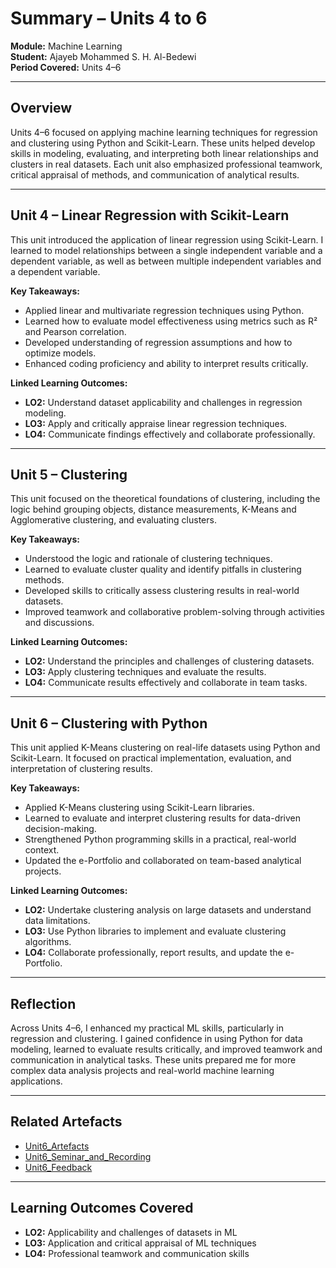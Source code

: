 # Summary – Units 4 to 6  
**Module:** Machine Learning  
**Student:** Ajayeb Mohammed S. H. Al-Bedewi  
**Period Covered:** Units 4–6  

---

## Overview
Units 4–6 focused on applying machine learning techniques for regression and clustering using Python and Scikit-Learn. These units helped develop skills in modeling, evaluating, and interpreting both linear relationships and clusters in real datasets. Each unit also emphasized professional teamwork, critical appraisal of methods, and communication of analytical results.

---

## Unit 4 – Linear Regression with Scikit-Learn
This unit introduced the application of linear regression using Scikit-Learn. I learned to model relationships between a single independent variable and a dependent variable, as well as between multiple independent variables and a dependent variable.

**Key Takeaways:**
- Applied linear and multivariate regression techniques using Python.
- Learned how to evaluate model effectiveness using metrics such as R² and Pearson correlation.
- Developed understanding of regression assumptions and how to optimize models.
- Enhanced coding proficiency and ability to interpret results critically.

**Linked Learning Outcomes:**
- **LO2:** Understand dataset applicability and challenges in regression modeling.
- **LO3:** Apply and critically appraise linear regression techniques.
- **LO4:** Communicate findings effectively and collaborate professionally.

---

## Unit 5 – Clustering
This unit focused on the theoretical foundations of clustering, including the logic behind grouping objects, distance measurements, K-Means and Agglomerative clustering, and evaluating clusters.

**Key Takeaways:**
- Understood the logic and rationale of clustering techniques.
- Learned to evaluate cluster quality and identify pitfalls in clustering methods.
- Developed skills to critically assess clustering results in real-world datasets.
- Improved teamwork and collaborative problem-solving through activities and discussions.

**Linked Learning Outcomes:**
- **LO2:** Understand the principles and challenges of clustering datasets.
- **LO3:** Apply clustering techniques and evaluate the results.
- **LO4:** Communicate results effectively and collaborate in team tasks.

---

## Unit 6 – Clustering with Python
This unit applied K-Means clustering on real-life datasets using Python and Scikit-Learn. It focused on practical implementation, evaluation, and interpretation of clustering results.

**Key Takeaways:**
- Applied K-Means clustering using Scikit-Learn libraries.
- Learned to evaluate and interpret clustering results for data-driven decision-making.
- Strengthened Python programming skills in a practical, real-world context.
- Updated the e-Portfolio and collaborated on team-based analytical projects.

**Linked Learning Outcomes:**
- **LO2:** Undertake clustering analysis on large datasets and understand data limitations.
- **LO3:** Use Python libraries to implement and evaluate clustering algorithms.
- **LO4:** Collaborate professionally, report results, and update the e-Portfolio.

---

## Reflection
Across Units 4–6, I enhanced my practical ML skills, particularly in regression and clustering. I gained confidence in using Python for data modeling, learned to evaluate results critically, and improved teamwork and communication in analytical tasks. These units prepared me for more complex data analysis projects and real-world machine learning applications.

---

## Related Artefacts
- [Unit6_Artefacts](../../Units/Unit4-6/Artefacts)  
- [Unit6_Seminar_and_Recording](../../Units/Unit4-6/Seminar_Recordings.md)  
- [Unit6_Feedback](../../Units/Unit4-6/Feedback.md)  

---

## Learning Outcomes Covered
- **LO2:** Applicability and challenges of datasets in ML  
- **LO3:** Application and critical appraisal of ML techniques  
- **LO4:** Professional teamwork and communication skills
